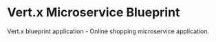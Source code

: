 # Vert.x Microservice Blueprint

Vert.x blueprint application - Online shopping microservice application.
